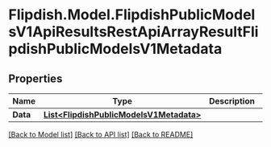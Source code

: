 # Flipdish.Model.FlipdishPublicModelsV1ApiResultsRestApiArrayResultFlipdishPublicModelsV1Metadata
## Properties

Name | Type | Description | Notes
------------ | ------------- | ------------- | -------------
**Data** | [**List&lt;FlipdishPublicModelsV1Metadata&gt;**](FlipdishPublicModelsV1Metadata.md) |  | 

[[Back to Model list]](../README.md#documentation-for-models) [[Back to API list]](../README.md#documentation-for-api-endpoints) [[Back to README]](../README.md)

